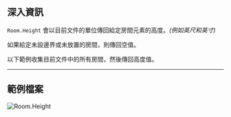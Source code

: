 ## 深入資訊
`Room.Height` 會以目前文件的單位傳回給定房間元素的高度。_(例如英尺和英寸)_

如果給定未設邊界或未放置的房間，則傳回空值。

以下範例收集目前文件中的所有房間，然後傳回高度值。
___
## 範例檔案

![Room.Height](./Revit.Elements.Room.Height_img.jpg)
